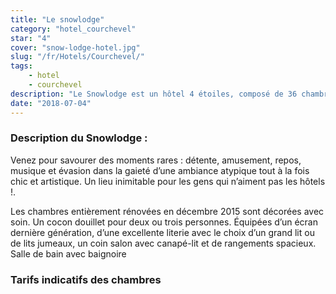 ```yaml
---
title: "Le snowlodge"
category: "hotel_courchevel"
star: "4"
cover: "snow-lodge-hotel.jpg"
slug: "/fr/Hotels/Courchevel/"
tags:
    - hotel
    - courchevel
description: "Le Snowlodge est un hôtel 4 étoiles, composé de 36 chambres dédié au plaisir de se retrouver en famille ou entre amis. "
date: "2018-07-04"
--- 
```


### Description du Snowlodge : 
Venez pour savourer des moments rares : détente, amusement, repos, musique et évasion dans la gaieté d’une ambiance atypique tout à la fois chic et artistique. Un lieu inimitable pour les gens qui n’aiment pas les hôtels !.

Les chambres entièrement rénovées en décembre 2015 sont décorées avec soin. Un cocon douillet pour deux ou trois personnes. Équipées d’un écran dernière génération, d’une excellente literie avec le choix d’un grand lit ou de lits jumeaux, un coin salon avec canapé-lit et de rangements spacieux. Salle de bain avec baignoire

### Tarifs indicatifs des chambres